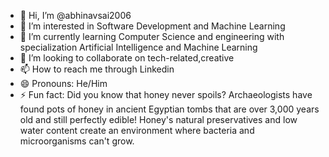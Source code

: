 - 👋 Hi, I’m @abhinavsai2006
- 👀 I’m interested in Software Development and Machine Learning
- 🌱 I’m currently learning Computer Science and engineering with specialization Artificial Intelligence and Machine Learning
- 💞️ I’m looking to collaborate on tech-related,creative
- 📫 How to reach me through Linkedin
- 😄 Pronouns: He/Him
- ⚡ Fun fact: Did you know that honey never spoils? Archaeologists have found pots of honey in ancient Egyptian tombs that are over 3,000 years old and still perfectly edible! Honey's natural preservatives and low water content create an environment where bacteria and microorganisms can't grow.
